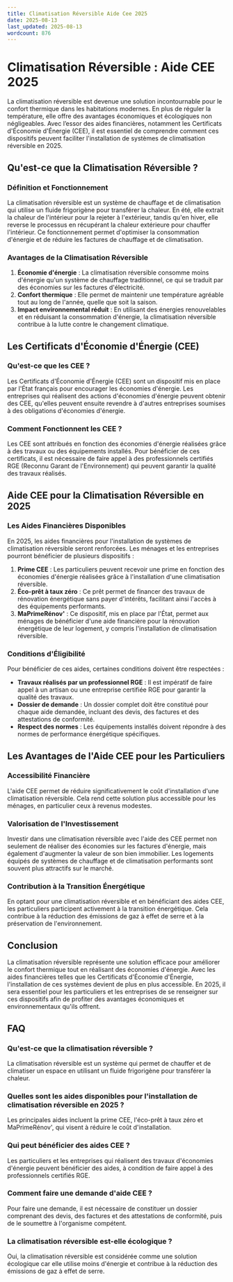 ```yaml
---
title: Climatisation Réversible Aide Cee 2025
date: 2025-08-13
last_updated: 2025-08-13
wordcount: 876
---
```


# Climatisation Réversible : Aide CEE 2025

La climatisation réversible est devenue une solution incontournable pour le confort thermique dans les habitations modernes. En plus de réguler la température, elle offre des avantages économiques et écologiques non négligeables. Avec l’essor des aides financières, notamment les Certificats d'Économie d'Énergie (CEE), il est essentiel de comprendre comment ces dispositifs peuvent faciliter l'installation de systèmes de climatisation réversible en 2025.

## Qu'est-ce que la Climatisation Réversible ?

### Définition et Fonctionnement

La climatisation réversible est un système de chauffage et de climatisation qui utilise un fluide frigorigène pour transférer la chaleur. En été, elle extrait la chaleur de l'intérieur pour la rejeter à l'extérieur, tandis qu'en hiver, elle reverse le processus en récupérant la chaleur extérieure pour chauffer l'intérieur. Ce fonctionnement permet d'optimiser la consommation d'énergie et de réduire les factures de chauffage et de climatisation.

### Avantages de la Climatisation Réversible

1. **Économie d'énergie** : La climatisation réversible consomme moins d'énergie qu'un système de chauffage traditionnel, ce qui se traduit par des économies sur les factures d'électricité.
2. **Confort thermique** : Elle permet de maintenir une température agréable tout au long de l'année, quelle que soit la saison.
3. **Impact environnemental réduit** : En utilisant des énergies renouvelables et en réduisant la consommation d'énergie, la climatisation réversible contribue à la lutte contre le changement climatique.

## Les Certificats d'Économie d'Énergie (CEE)

### Qu'est-ce que les CEE ?

Les Certificats d'Économie d'Énergie (CEE) sont un dispositif mis en place par l'État français pour encourager les économies d'énergie. Les entreprises qui réalisent des actions d'économies d'énergie peuvent obtenir des CEE, qu'elles peuvent ensuite revendre à d'autres entreprises soumises à des obligations d'économies d'énergie.

### Comment Fonctionnent les CEE ?

Les CEE sont attribués en fonction des économies d'énergie réalisées grâce à des travaux ou des équipements installés. Pour bénéficier de ces certificats, il est nécessaire de faire appel à des professionnels certifiés RGE (Reconnu Garant de l'Environnement) qui peuvent garantir la qualité des travaux réalisés.

## Aide CEE pour la Climatisation Réversible en 2025

### Les Aides Financières Disponibles

En 2025, les aides financières pour l'installation de systèmes de climatisation réversible seront renforcées. Les ménages et les entreprises pourront bénéficier de plusieurs dispositifs :

1. **Prime CEE** : Les particuliers peuvent recevoir une prime en fonction des économies d'énergie réalisées grâce à l'installation d'une climatisation réversible.
2. **Éco-prêt à taux zéro** : Ce prêt permet de financer des travaux de rénovation énergétique sans payer d'intérêts, facilitant ainsi l'accès à des équipements performants.
3. **MaPrimeRénov'** : Ce dispositif, mis en place par l'État, permet aux ménages de bénéficier d'une aide financière pour la rénovation énergétique de leur logement, y compris l'installation de climatisation réversible.

### Conditions d'Éligibilité

Pour bénéficier de ces aides, certaines conditions doivent être respectées :

- **Travaux réalisés par un professionnel RGE** : Il est impératif de faire appel à un artisan ou une entreprise certifiée RGE pour garantir la qualité des travaux.
- **Dossier de demande** : Un dossier complet doit être constitué pour chaque aide demandée, incluant des devis, des factures et des attestations de conformité.
- **Respect des normes** : Les équipements installés doivent répondre à des normes de performance énergétique spécifiques.

## Les Avantages de l'Aide CEE pour les Particuliers

### Accessibilité Financière

L'aide CEE permet de réduire significativement le coût d'installation d'une climatisation réversible. Cela rend cette solution plus accessible pour les ménages, en particulier ceux à revenus modestes.

### Valorisation de l'Investissement

Investir dans une climatisation réversible avec l'aide des CEE permet non seulement de réaliser des économies sur les factures d'énergie, mais également d'augmenter la valeur de son bien immobilier. Les logements équipés de systèmes de chauffage et de climatisation performants sont souvent plus attractifs sur le marché.

### Contribution à la Transition Énergétique

En optant pour une climatisation réversible et en bénéficiant des aides CEE, les particuliers participent activement à la transition énergétique. Cela contribue à la réduction des émissions de gaz à effet de serre et à la préservation de l'environnement.

## Conclusion

La climatisation réversible représente une solution efficace pour améliorer le confort thermique tout en réalisant des économies d'énergie. Avec les aides financières telles que les Certificats d'Économie d'Énergie, l'installation de ces systèmes devient de plus en plus accessible. En 2025, il sera essentiel pour les particuliers et les entreprises de se renseigner sur ces dispositifs afin de profiter des avantages économiques et environnementaux qu'ils offrent.

## FAQ

### Qu'est-ce que la climatisation réversible ?

La climatisation réversible est un système qui permet de chauffer et de climatiser un espace en utilisant un fluide frigorigène pour transférer la chaleur.

### Quelles sont les aides disponibles pour l'installation de climatisation réversible en 2025 ?

Les principales aides incluent la prime CEE, l'éco-prêt à taux zéro et MaPrimeRénov', qui visent à réduire le coût d'installation.

### Qui peut bénéficier des aides CEE ?

Les particuliers et les entreprises qui réalisent des travaux d'économies d'énergie peuvent bénéficier des aides, à condition de faire appel à des professionnels certifiés RGE.

### Comment faire une demande d'aide CEE ?

Pour faire une demande, il est nécessaire de constituer un dossier comprenant des devis, des factures et des attestations de conformité, puis de le soumettre à l'organisme compétent.

### La climatisation réversible est-elle écologique ?

Oui, la climatisation réversible est considérée comme une solution écologique car elle utilise moins d'énergie et contribue à la réduction des émissions de gaz à effet de serre.